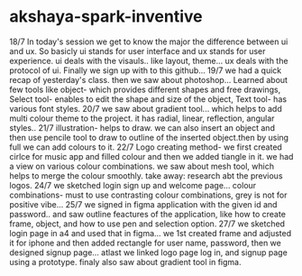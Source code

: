 # akshaya-spark-inventive
18/7    In today's session we get to know the major the difference between ui and ux. So basicly ui stands for user interface and ux stands for user experience. ui deals with the visauls.. like layout, theme... ux deals with the protocol of ui. Finally we sign up with to this github...
19/7    we had a quick recap of yesterday's class. then we saw about photoshop... Learned about few tools like object- which provides different shapes and free drawings, Select tool- enables to edit the shape and size of the object, Text tool- has various font styles.
20/7 we saw about gradient tool... which helps to add multi colour theme to the project. it has radial, linear, reflection, angular styles..
21/7 illustration- helps to draw. we can also insert an object and then use pencile tool to draw to outline of the inserted object.then by using full we can add colours to it.
22/7 Logo creating method- we first created cirlce for music app and filled colour and then we added tiangle in it. we had a view on various colour combinations. we saw about mesh tool, which helps to merge the colour smoothly. take away: research abt the previous logos.
24/7 we sketched login sign up and welcome page... colour combinations- must to use contrasting colour combinations, grey is not for positive vibe... 
25/7 we signed in figma application with the given id and password.. and saw outline feactures of the application, like how to create frame, object, and how to use pen and selection option.
27/7 we sketched login page in a4 and used that in figma... we 1st created frame and adjusted it for iphone and then added rectangle for user name, password, then we designed signup page... atlast we linked logo page log in, and signup page using a prototype. finaly also saw about gradient tool in figma.
